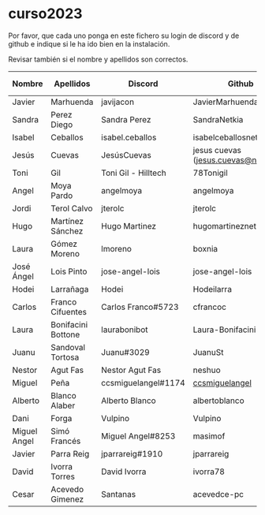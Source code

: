 # curso2023

Por favor, que cada uno ponga en este fichero su login de discord y de github e indique si le ha ido bien en la instalación.

Revisar también si el nombre y apellidos son correctos.

| Nombre | Apellidos | Discord | Github | Instalación (SI/NO) | Git (SI/NO) |
| -- | -- | -- | -- | -- | -- |
| Javier | Marhuenda | javijacon | JavierMarhuenda | SI | SI |
| Sandra | Perez Diego | Sandra Perez | SandraNetkia | SI | SI |
| Isabel | Ceballos | isabel.ceballos | isabelceballosnetkia | SI | SI |
|Jesús| Cuevas |JesúsCuevas|jesus cuevas (jesus.cuevas@netkia.es)|Si|Si| 
| Toni | Gil | Toni Gil - Hilltech | 78Tonigil | SI | SI |
| Angel | Moya Pardo | angelmoya | angelmoya | SI | SI |
| Jordi | Terol Calvo | jterolc | jterolc | SI | SI |
| Hugo | Martínez Sánchez | Hugo Martinez | hugomartineznetkia | SI | SI |
| Laura | Gómez Moreno | lmoreno | boxnia | SI | SI |
| José Ángel | Lois Pinto | jose-angel-lois | jose-angel-lois | SI | SI |
|Hodei| Larrañaga | Hodei | Hodeilarra | SI | SI |
| Carlos | Franco Cifuentes | Carlos Franco#5723 | cfrancoc | SI | SI |
| Laura | Bonifacini Bottone | laurabonibot | Laura-Bonifacini | SI | SI |
| Juanu | Sandoval Tortosa | Juanu#3029 | JuanuSt | SI | SI |
| Nestor | Agut Fas | Nestor Agut Fas | neshuo | SI | SI
| Miguel | Peña | ccsmiguelangel#1174 | [ccsmiguelangel](https://github.com/ccsmiguelangel)| NO  | SI |
| Alberto | Blanco Alaber | Alberto Blanco | albertoblanco | SI | SI |
| Dani | Forga | Vulpino | Vulpino | SI | SI |
|Miguel Angel | Simó Francés | Miguel Angel#8253 | masimof | SI |
| Javier | Parra Reig | jparrareig#1910 | jparrareig | SI | SI |
|David | Ivorra Torres| David Ivorra| ivorra78|SI | SI|
|Cesar | Acevedo Gimenez| Santanas| acevedce-pc|SI | SI|